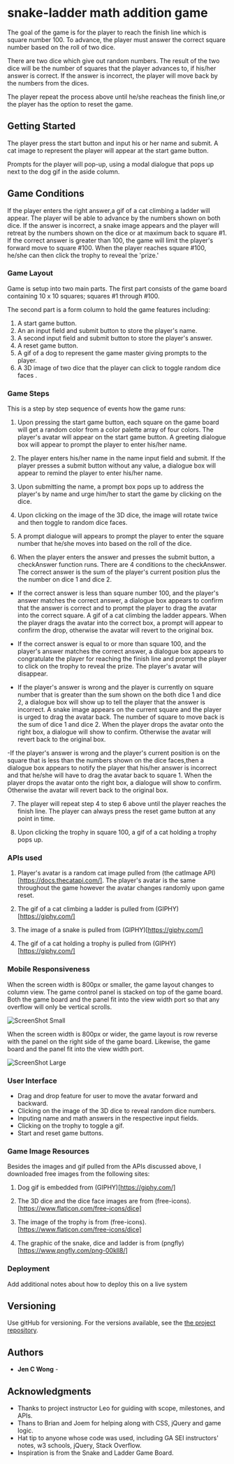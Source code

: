 # snake-ladder math addition game

The goal of the game is for the player to reach the finish line which is square number 100. To advance, the player must answer the correct square number based on the roll of two dice.

There are two dice which give out random numbers. The result of the two dice will be the number of squares that the player advances to, if his/her answer is correct. If the answer is incorrect, the player will move back by the numbers from the dices.

The player repeat the process above until he/she reacheas the finish line,or the player has the option to reset the game.

## Getting Started

The player press the start button and input his or her name and submit. A cat image to represent the player will appear at the start game button.

Prompts for the player will pop-up, using a modal dialogue that pops up next to the dog gif in the aside column.

## Game Conditions

If the player enters the right answer,a gif of a cat climbing a ladder will appear. The player will be able to advance by the numbers shown on both dice. If the answer is incorrect, a snake image appears and the player will retreat by the numbers shown on the dice or at maximum back to square #1. If the correct answer is greater than 100, the game will limit the player's forward move to square #100. When the player reaches square #100, he/she can then click the trophy to reveal the 'prize.'

### Game Layout

Game is setup into two main parts. The first part consists of the game board containing 10 x 10 squares; squares #1 through #100.

The second part is a form column to hold the game features including:

1. A start game button.
2. An an input field and submit button to store the player's name.
3. A second input field and submit button to store the player's answer.
4. A reset game button.
5. A gif of a dog to represent the game master giving prompts to the player.
6. A 3D image of two dice that the player can click to toggle random dice faces .

### Game Steps

This is a step by step sequence of events how the game runs:

1. Upon pressing the start game button, each square on the game board will get a random color from a color palette array of four colors. The player's avatar will appear on the start game button. A greeting dialogue box will appear to prompt the player to enter his/her name.

2. The player enters his/her name in the name input field and submit. If the player presses a submit button without any value, a dialogue box will appear to remind the player to enter his/her name.

3. Upon submitting the name, a prompt box pops up to address the player's by name and urge him/her to start the game by clicking on the dice.

4. Upon clicking on the image of the 3D dice, the image will rotate twice and then toggle to random dice faces.

5. A prompt dialogue will appears to prompt the player to enter the square number that he/she moves into based on the roll of the dice.

6. When the player enters the answer and presses the submit button, a checkAnswer function runs. There are 4 conditions to the checkAnswer. The correct answer is the sum of the player's current position plus the the number on dice 1 and dice 2.

- If the correct answer is less than square number 100, and the player's answer matches the correct answer, a dialogue box appears to confirm that the answer is correct and to prompt the player to drag the avatar into the correct square. A gif of a cat climbing the ladder appears. When the player drags the avatar into the correct box, a prompt will appear to confirm the drop, otherwise the avatar will revert to the original box.

- If the correct answer is equal to or more than square 100, and the player's answer matches the correct answer, a dialogue box appears to congratulate the player for reaching the finish line and prompt the player to click on the trophy to reveal the prize. The player's avatar will disappear.

- If the player's answer is wrong and the player is currently on square number that is greater than the sum shown on the both dice 1 and dice 2, a dialogue box will show up to tell the player that the answer is incorrect. A snake image appears on the current square and the player is urged to drag the avatar back. The number of square to move back is the sum of dice 1 and dice 2. When the player drops the avatar onto the right box, a dialogue will show to confirm. Otherwise the avatar will revert back to the original box.

-If the player's answer is wrong and the player's current position is on the square that is less than the numbers shown on the dice faces,then a dialogue box appears to notify the player that his/her answer is incorrect and that he/she will have to drag the avatar back to square 1. When the player drops the avatar onto the right box, a dialogue will show to confirm. Otherwise the avatar will revert back to the original box.

7. The player will repeat step 4 to step 6 above until the player reaches the finish line. The player can always press the reset game button at any point in time.

8. Upon clicking the trophy in square 100, a gif of a cat holding a trophy pops up.

### APIs used

1. Player's avatar is a random cat image pulled from (the catImage API)[https://docs.thecatapi.com/]. The player's avatar is the same throughout the game however the avatar changes randomly upon game reset.

2. The gif of a cat climbing a ladder is pulled from (GIPHY)[https://giphy.com/]

3. The image of a snake is pulled from (GIPHY)[https://giphy.com/]

4. The gif of a cat holding a trophy is pulled from (GIPHY)[https://giphy.com/]

### Mobile Responsiveness

When the screen width is 800px or smaller, the game layout changes to column view. The game control panel is stacked on top of the game board. Both the game board and the panel fit into the view width port so that any overflow will only be vertical scrolls.

![ScreenShot Small](https://github.com/jencwong/snake-ladder/issues/1#issue-511332831)

When the screen width is 800px or wider, the game layout is row reverse with the panel on the right side of the game board. Likewise, the game board and the panel fit into the view width port.

![ScreenShot Large](https://github.com/jencwong/snake-ladder/issues/2#issue-511337385)

### User Interface

- Drag and drop feature for user to move the avatar forward and backward.
- Clicking on the image of the 3D dice to reveal random dice numbers.
- Inputing name and math answers in the respective input fields.
- Clicking on the trophy to toggle a gif.
- Start and reset game buttons.

### Game Image Resources

Besides the images and gif pulled from the APIs discussed above, I downloaded free images from the following sites:

1. Dog gif is embedded from (GIPHY)[https://giphy.com/]

2. The 3D dice and the dice face images are from (free-icons).[https://www.flaticon.com/free-icons/dice]

3. The image of the trophy is from (free-icons).[https://www.flaticon.com/free-icons/dice]

4. The graphic of the snake, dice and ladder is from (pngfly)[https://www.pngfly.com/png-00kll8/]

### Deployment

Add additional notes about how to deploy this on a live system

## Versioning

Use gitHub for versioning. For the versions available, see the [the project repository](https://github.com/jencwong/snake-ladder).

## Authors

- **Jen C Wong** -

## Acknowledgments

- Thanks to project instructor Leo for guiding with scope, milestones, and APIs.
- Thans to Brian and Joem for helping along with CSS, jQuery and game logic.
- Hat tip to anyone whose code was used, including GA SEI instructors' notes, w3 schools, jQuery, Stack Overflow.
- Inspiration is from the Snake and Ladder Game Board.
